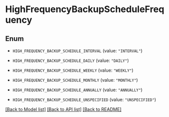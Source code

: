 # HighFrequencyBackupScheduleFrequency

## Enum


* `HIGH_FREQUENCY_BACKUP_SCHEDULE_INTERVAL` (value: `"INTERVAL"`)

* `HIGH_FREQUENCY_BACKUP_SCHEDULE_DAILY` (value: `"DAILY"`)

* `HIGH_FREQUENCY_BACKUP_SCHEDULE_WEEKLY` (value: `"WEEKLY"`)

* `HIGH_FREQUENCY_BACKUP_SCHEDULE_MONTHLY` (value: `"MONTHLY"`)

* `HIGH_FREQUENCY_BACKUP_SCHEDULE_ANNUALLY` (value: `"ANNUALLY"`)

* `HIGH_FREQUENCY_BACKUP_SCHEDULE_UNSPECIFIED` (value: `"UNSPECIFIED"`)


[[Back to Model list]](../README.md#documentation-for-models) [[Back to API list]](../README.md#documentation-for-api-endpoints) [[Back to README]](../README.md)


